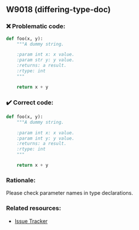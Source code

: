 ## W9018 (differing-type-doc)

### :x: Problematic code:

```python
def foo(x, y):
    """A dummy string.

    :param int x: x value.
    :param str y: y value.
    :returns: a result.
    :rtype: int
    """

    return x + y
```

### :heavy_check_mark: Correct code:

```python
def foo(x, y):
    """A dummy string.

    :param int x: x value.
    :param int y: y value.
    :returns: a result.
    :rtype: int
    """

    return x + y
```

### Rationale:

Please check parameter names in type declarations.

### Related resources:

- [Issue Tracker](https://github.com/PyCQA/pylint/issues?q=is%3Aissue+%22differing-type-doc%22+OR+%22W9018%22)
